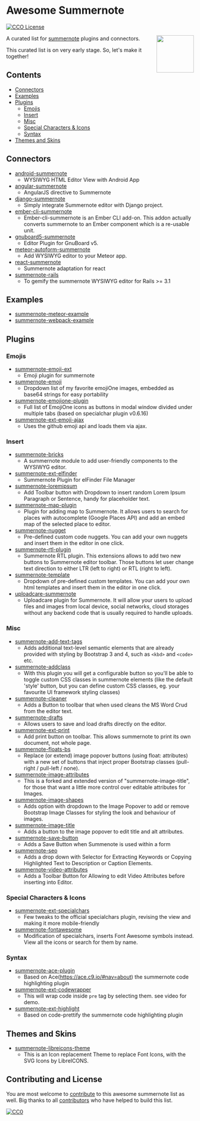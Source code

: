 # Awesome Summernote

[![CCO License](https://img.shields.io/badge/license-CC0-blue.svg?style=plastic "CC0 License")](#contributing-and-license)

[<img src="https://avatars0.githubusercontent.com/u/7778517" align="right" width="100">](http://summernote.org/)

A curated list for [summernote](https://github.com/summernote/summernote/) plugins and connectors.

This curated list is on very early stage. So, let's make it together!

## Contents
- [Connectors](#connectors)
- [Examples](#examples)
- [Plugins](#plugins)
  - [Emojis](#emojis)
  - [Insert](#insert)
  - [Misc](#misc)
  - [Special Characters & Icons](#special-characters-&-icons)
  - [Syntax](#syntax)
- [Themes and Skins](#themes-and-skins)

## Connectors
 - [android-summernote](https://github.com/AvinashSKaranth/android-summernote)
   - WYSIWYG HTML Editor View with Android App
 - [angular-summernote](https://github.com/summernote/angular-summernote)
   - AngularJS directive to Summernote
 - [django-summernote](https://github.com/summernote/django-summernote)
   - Simply integrate Summernote editor with Django project.
 - [ember-cli-summernote](https://github.com/vsymguysung/ember-cli-summernote)
   - Ember-cli-summernote is an Ember CLI add-on. This addon actually converts summernote to an Ember component which is a re-usable unit.
 - [gnuboard5-summernote](https://github.com/easylogic/gnuboard5-summernote)
   - Editor Plugin for GnuBoard v5.
 - [meteor-autoform-summernote](https://github.com/mpowaga/meteor-autoform-summernote)
   - Add WYSIWYG editor to your Meteor app.
 - [react-summernote](https://github.com/Vnkitaev/react-summernote)
   - Summernote adaptation for react
 - [summernote-rails](https://github.com/summernote/summernote-rails)
   - To gemify the summernote WYSIWYG editor for Rails >= 3.1

## Examples
 - [summernote-meteor-example](https://github.com/hackerwins/summernote-meteor-example)
 - [summernote-webpack-example](https://github.com/hackerwins/summernote-webpack-example)

## Plugins

### Emojis
 - [summernote-emoji-ext](https://github.com/nilobarp/summernote-ext-emoji)
   - Emoji plugin for summernote
 - [summernote-emoji](https://github.com/JustinEldracher/summernote-plugins/tree/master/summernote-emoji)
   - Dropdown list of my favorite emojiOne images, embedded as base64 strings for easy portability
 - [summernote-emojione-plugin](https://github.com/bmironov/summernote-emojione-plugin)
   - Full list of EmojiOne icons as buttons in modal window divided under multiple tabs (based on specialchar plugin v0.6.16)
 - [summernote-ext-emoji-ajax](https://github.com/tylerecouture/summernote-ext-emoji-ajax/)
   - Uses the github emoji api and loads them via ajax.

### Insert
 - [summernote-bricks](https://github.com/eissasoubhi/summernote-bricks)
   - A summernote module to add user-friendly components to the WYSIWYG editor.
 - [summernote-ext-elfinder](https://github.com/semplon/summernote-ext-elfinder)
   - Summernote Plugin for elFinder File Manager
 - [summernote-loremipsum](https://github.com/DiemenDesign/summernote-loremipsum)
   - Add Toolbar button with Dropdown to insert random Lorem Ipsum Paragraph or Sentence, handy for placeholder text.
 - [summernote-map-plugin](https://github.com/maiyaporn/summernote-map-plugin)
   - Plugin for adding map to Summernote. It allows users to search for places with autocomplete (Google Places API) and add an embed map of the selected place to editor.
 - [summernote-nugget](https://github.com/pHAlkaline/summernote-plugins/tree/master/plugins/nugget)
   - Pre-defined custom code nuggets. You can add your own nuggets and insert them in the editor in one click.
 - [summernote-rtl-plugin](https://github.com/virtser/summernote-rtl-plugin)
   - Summernote RTL plugin. This extensions allows to add two new buttons to Summernote editor toolbar. Those buttons let user change text direction to either LTR (left to right) or RTL (right to left).
 - [summernote-template](https://github.com/Nanakii/summernote-plugins/tree/master/plugin/template)
   - Dropdown of pre-defined custom templates. You can add your own html templates and insert them in the editor in one click.
 - [uploadcare-summernote](https://github.com/uploadcare/uploadcare-summernote)
   - Uploadcare plugin for Summernote. It will allow your users to upload files and images from local device, social networks, cloud storages without any backend code that is usually required to handle uploads.

### Misc
 - [summernote-add-text-tags](https://github.com/tylerecouture/summernote-add-text-tags)
   - Adds additional text-level semantic elements that are already provided with styling by Bootstrap 3 and 4, such as `<kbd>` and `<code>` etc.
 - [summernote-addclass](https://github.com/creativeprogramming/summernote-addclass)
   - With this plugin you will get a configurable button so you'll be able to toggle custom CSS classes in summernote elements (like the default 'style' button, but you can define custom CSS classes, eg. your favourite UI framework styling classes)
 - [summernote-cleaner](https://github.com/DiemenDesign/summernote-cleaner)
   - Adds a Button to toolbar that when used cleans the MS Word Crud from the editor text.
 - [summernote-drafts](https://github.com/MissAllSunday/summernoteDrafts)
   - Allows users to save and load drafts directly on the editor.
 - [summernote-ext-print](https://github.com/lqez/summernote-ext-print)
   - Add print button on toolbar. This allows summernote to print its own document, not whole page.
 - [summernote-floats-bs](https://github.com/MarcosBL/summernote-floats-bs)
   - Replace (or extend) image popover buttons (using float: attributes) with a new set of buttons that inject proper Bootstrap classes (pull-right / pull-left / none).
 - [summernote-image-attributes](https://github.com/DiemenDesign/summernote-image-attributes)
   - This is a forked and extended version of "summernote-image-title", for those that want a little more control over editable attributes for Images.
 - [summernote-image-shapes](https://github.com/DiemenDesign/summernote-image-shapes)
   - Adds option with dropdown to the Image Popover to add or remove Bootstrap Image Classes for styling the look and behaviour of images.
 - [summernote-image-title](https://github.com/asiffermann/summernote-image-title)
   - Adds a button to the image popover to edit title and alt attributes.
 - [summernote-save-button](https://github.com/DiemenDesign/summernote-save-button)
   - Adds a Save Button when Summenote is used within a form
 - [summernote-seo](https://github.com/DiemenDesign/summernote-seo)
   - Adds a drop down with Selector for Extracting Keywords or Copying Highlighted Text to Description or Caption Elements.
 - [summernote-video-attributes](https://github.com/DiemenDesign/summernote-video-attributes)
   - Adds a Toolbar Button for Allowing to edit Video Attributes before inserting into Editor.

### Special Characters & Icons
 - [summernote-ext-specialchars](https://github.com/JustinEldracher/summernote-plugins/tree/master/summernote-ext-specialchars)
   - Few tweaks to the official specialchars plugin, revising the view and making it more mobile-friendly
 - [summernote-fontawesome](https://github.com/JustinEldracher/summernote-plugins/tree/master/summernote-fontawesome)
   - Modification of specialchars, inserts Font Awesome symbols instead.  View all the icons or search for them by name.

### Syntax
 - [summernote-ace-plugin](https://github.com/wubin1989/summernote-ace-plugin)
   - Based on Ace(https://ace.c9.io/#nav=about) the summernote code highlighting plugin
 - [summernote-ext-codewrapper](https://github.com/semplon/summernote-ext-codewrapper)
   - This will wrap code inside `pre` tag by selecting them. see video for demo.
 - [summernote-ext-highlight](https://github.com/heyanlong/summernote-ext-highlight)
   - Based on code-prettify the summernote code highlighting plugin

## Themes and Skins
- [summernote-libreicons-theme](https://github.com/DiemenDesign/LibreICONS/tree/master/themes/summernote)
   - This is an Icon replacement Theme to replace Font Icons, with the SVG Icons by LibreICONS.

## Contributing and License

You are most welcome to [contribute](CONTRIBUTING.md) to this awesome summernote list as well. Big thanks to all [contributors](https://github.com/summernote/awesome-summernote/graphs/contributors) who have helped to build this list.

[![CC0](https://licensebuttons.net/p/zero/1.0/88x31.png)](https://creativecommons.org/publicdomain/zero/1.0/)
